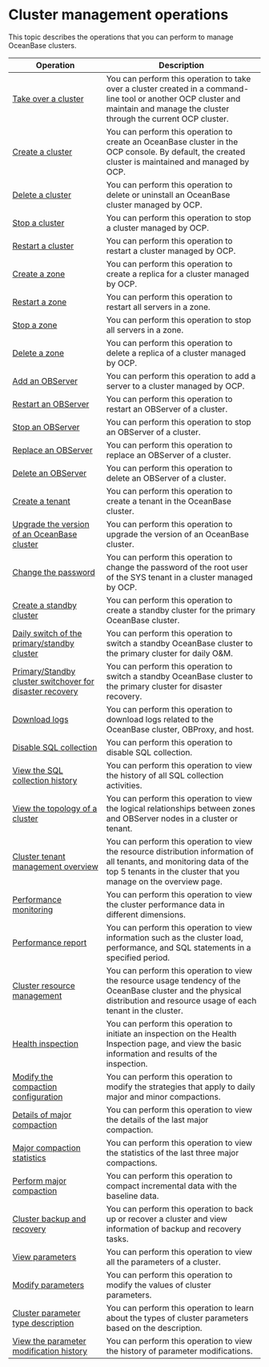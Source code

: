 Cluster management operations 
==================================================

This topic describes the operations that you can perform to manage OceanBase clusters. 


|                                                Operation                                                |                                                                                        Description                                                                                         |
|---------------------------------------------------------------------------------------------------------|--------------------------------------------------------------------------------------------------------------------------------------------------------------------------------------------|
| [Take over a cluster](/en-US/3.ob-cloud-platform/4.manage-clusters/3.basic-operations/1.takeover-cluster.md)                                      | You can perform this operation to take over a cluster created in a command-line tool or another OCP cluster and maintain and manage the cluster through the current OCP cluster.           |
| [Create a cluster](/en-US/3.ob-cloud-platform/4.manage-clusters/3.basic-operations/2.create-a-cluster.md)                                         | You can perform this operation to create an OceanBase cluster in the OCP console. By default, the created cluster is maintained and managed by OCP.                                        |
| [Delete a cluster](/en-US/3.ob-cloud-platform/4.manage-clusters/3.basic-operations/3.delete-a-cluster.md)                                         | You can perform this operation to delete or uninstall an OceanBase cluster managed by OCP.                                                                                                 |
| [Stop a cluster](/en-US/3.ob-cloud-platform/4.manage-clusters/3.basic-operations/5.stop-a-cluster.md)                                           | You can perform this operation to stop a cluster managed by OCP.                                                                                                                           |
| [Restart a cluster](/en-US/3.ob-cloud-platform/4.manage-clusters/3.basic-operations/6.restart-a-cluster.md)                                        | You can perform this operation to restart a cluster managed by OCP.                                                                                                                        |
| [Create a zone](/en-US/3.ob-cloud-platform/4.manage-clusters/3.basic-operations/7.manage-cluster-zones/2.create-zone.md)                                            | You can perform this operation to create a replica for a cluster managed by OCP.                                                                                                           |
| [Restart a zone](/en-US/3.ob-cloud-platform/4.manage-clusters/3.basic-operations/7.manage-cluster-zones/4.restart-zone.md)                                           | You can perform this operation to restart all servers in a zone.                                                                                                                           |
| [Stop a zone](/en-US/3.ob-cloud-platform/4.manage-clusters/3.basic-operations/7.manage-cluster-zones/6.stop-zone.md)                                              | You can perform this operation to stop all servers in a zone.                                                                                                                              |
| [Delete a zone](/en-US/3.ob-cloud-platform/4.manage-clusters/3.basic-operations/7.manage-cluster-zones/8.delete-a-zone.md)                                            | You can perform this operation to delete a replica of a cluster managed by OCP.                                                                                                            |
| [Add an OBServer](/en-US/3.ob-cloud-platform/4.manage-clusters/3.basic-operations/8.manage-the-observer-cluster/2.add-observer.md)                                          | You can perform this operation to add a server to a cluster managed by OCP.                                                                                                                |
| [Restart an OBServer](/en-US/3.ob-cloud-platform/4.manage-clusters/3.basic-operations/8.manage-the-observer-cluster/4.restart-observer.md)                                      | You can perform this operation to restart an OBServer of a cluster.                                                                                                                        |
| [Stop an OBServer](/en-US/3.ob-cloud-platform/4.manage-clusters/3.basic-operations/8.manage-the-observer-cluster/6.stop-observer.md)                                         | You can perform this operation to stop an OBServer of a cluster.                                                                                                                           |
| [Replace an OBServer](/en-US/3.ob-cloud-platform/4.manage-clusters/3.basic-operations/8.manage-the-observer-cluster/8.replace-observer.md)                                      | You can perform this operation to replace an OBServer of a cluster.                                                                                                                        |
| [Delete an OBServer](/en-US/3.ob-cloud-platform/4.manage-clusters/3.basic-operations/8.manage-the-observer-cluster/10.delete-observer.md)                                       | You can perform this operation to delete an OBServer of a cluster.                                                                                                                         |
| [Create a tenant](/en-US/3.ob-cloud-platform/4.manage-clusters/3.basic-operations/10.create-a-tenant.md)                                          | You can perform this operation to create a tenant in the OceanBase cluster.                                                                                                                |
| [Upgrade the version of an OceanBase cluster](/en-US/3.ob-cloud-platform/4.manage-clusters/3.basic-operations/12.upgrade-version.md)              | You can perform this operation to upgrade the version of an OceanBase cluster.                                                                                                             |
| [Change the password](/en-US/3.ob-cloud-platform/4.manage-clusters/3.basic-operations/14.change-password.md)                                      | You can perform this operation to change the password of the root user of the SYS tenant in a cluster managed by OCP.                                                                      |
| [Create a standby cluster](t2009279.md#topic-2009279)                                 | You can perform this operation to create a standby cluster for the primary OceanBase cluster.                                                                                              |
| [Daily switch of the primary/standby cluster](t2061084.md#topic-2061084)              | You can perform this operation to switch a standby OceanBase cluster to the primary cluster for daily O\&M.                                                                                |
| [Primary/Standby cluster switchover for disaster recovery](t2061085.md#topic-2061085) | You can perform this operation to switch a standby OceanBase cluster to the primary cluster for disaster recovery.                                                                         |
| [Download logs](/en-US/3.ob-cloud-platform/4.manage-clusters/3.basic-operations/15.download-log.md)                                            | You can perform this operation to download logs related to the OceanBase cluster, OBProxy, and host.                                                                                       |
| [Disable SQL collection](/en-US/3.ob-cloud-platform/4.manage-clusters/3.basic-operations/17.disable-sql-collection.md)                                   | You can perform this operation to disable SQL collection.                                                                                                                                  |
| [View the SQL collection history](/en-US/3.ob-cloud-platform/4.manage-clusters/3.basic-operations/19.view-the-sql-collection-switch-history.md)                          | You can perform this operation to view the history of all SQL collection activities.                                                                                                       |
| [View the topology of a cluster](/en-US/3.ob-cloud-platform/4.manage-clusters/5.view-the-cluster-topology.md)                           | You can perform this operation to view the logical relationships between zones and OBServer nodes in a cluster or tenant.                                                                  |
| [Cluster tenant management overview](/en-US/3.ob-cloud-platform/4.manage-clusters/7.cluster-tenant-management-overview.md)                       | You can perform this operation to view the resource distribution information of all tenants, and monitoring data of the top 5 tenants in the cluster that you manage on the overview page. |
| [Performance monitoring](/en-US/3.ob-cloud-platform/4.manage-clusters/9.performance-monitoring.md)                                   | You can perform this operation to view the cluster performance data in different dimensions.                                                                                               |
| [Performance report](t2070786.md#topic-2070786)                                       | You can perform this operation to view information such as the cluster load, performance, and SQL statements in a specified period.                                                        |
| [Cluster resource management](/en-US/3.ob-cloud-platform/4.manage-clusters/10.cluster-resource-management.md)                              | You can perform this operation to view the resource usage tendency of the OceanBase cluster and the physical distribution and resource usage of each tenant in the cluster.                |
| [Health inspection](t2009264.md#topic-2009264)                                        | You can perform this operation to initiate an inspection on the Health Inspection page, and view the basic information and results of the inspection.                                      |
| [Modify the compaction configuration](/en-US/3.ob-cloud-platform/4.manage-clusters/11.merge-management/2.modify-a-merge-configuration.md)                      | You can perform this operation to modify the strategies that apply to daily major and minor compactions.                                                                                   |
| [Details of major compaction](/en-US/3.ob-cloud-platform/4.manage-clusters/11.merge-management/4.merge-details.md)                              | You can perform this operation to view the details of the last major compaction.                                                                                                           |
| [Major compaction statistics](/en-US/3.ob-cloud-platform/4.manage-clusters/11.merge-management/6.merging-statistics.md)                              | You can perform this operation to view the statistics of the last three major compactions.                                                                                                 |
| [Perform major compaction](/en-US/3.ob-cloud-platform/4.manage-clusters/13.perform-merge.md)                                 | You can perform this operation to compact incremental data with the baseline data.                                                                                                         |
| [Cluster backup and recovery](t2009271.md#topic-2009271)                              | You can perform this operation to back up or recover a cluster and view information of backup and recovery tasks.                                                                          |
| [View parameters](/en-US/3.ob-cloud-platform/4.manage-clusters/12.parameters/2.view-the-parameter-list.md)                                          | You can perform this operation to view all the parameters of a cluster.                                                                                                                    |
| [Modify parameters](/en-US/3.ob-cloud-platform/4.manage-clusters/12.parameters/4.modify-parameters.md)                                        | You can perform this operation to modify the values of cluster parameters.                                                                                                                 |
| [Cluster parameter type description](/en-US/3.ob-cloud-platform/4.manage-clusters/12.parameters/5.cluster-parameter-type.md)                       | You can perform this operation to learn about the types of cluster parameters based on the description.                                                                                    |
| [View the parameter modification history](/en-US/3.ob-cloud-platform/4.manage-clusters/12.parameters/7.view-parameter-modification-history.md)                  | You can perform this operation to view the history of parameter modifications.                                                                                                             |





